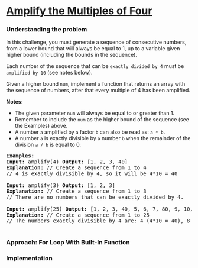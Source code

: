 # [Amplify the Multiples of Four](https://edabit.com/challenge/FPHnbisnLwrQFYyAg)

### Understanding the problem

In this challenge, you must generate a sequence of consecutive numbers, from a lower bound that will always be equal to 1, up to a variable given higher bound (including the bounds in the sequence).

Each number of the sequence that can be `exactly divided by 4` must be `amplified by 10` (see notes below).

Given a higher bound `num`, implement a function that returns an array with the sequence of numbers, after that every multiple of 4 has been amplified.

<b>Notes:</b>
- The given parameter `num` will always be equal to or greater than 1.
- Remember to include the `num` as the higher bound of the sequence (see the Examples) above.
- A number `a` amplified by `a` factor `b` can also be read as: `a * b`.
- A number `a` is exactly divisible by `a` number `b` when the remainder of the division `a / b` is equal to 0.

<pre>
<b>Examples:</b>
<b>Input:</b> amplify(4) <b>Output:</b> [1, 2, 3, 40]
<b>Explanation:</b> // Create a sequence from 1 to 4
// 4 is exactly divisible by 4, so it will be 4*10 = 40

<b>Input:</b> amplify(3) <b>Output:</b> [1, 2, 3]
<b>Explanation:</b> // Create a sequence from 1 to 3
// There are no numbers that can be exactly divided by 4.

<b>Input:</b> amplify(25) <b>Output:</b> [1, 2, 3, 40, 5, 6, 7, 80, 9, 10, 11, 120, 13, 14, 15, 160, 17, 18, 19, 200, 21, 22, 23, 240, 25]
<b>Explanation:</b> // Create a sequence from 1 to 25
// The numbers exactly divisible by 4 are: 4 (4*10 = 40), 8 (8 * 10 = 80)... and so on.
</pre>

#
### Approach: For Loop With Built-In Function


### Implementation
```js

```
